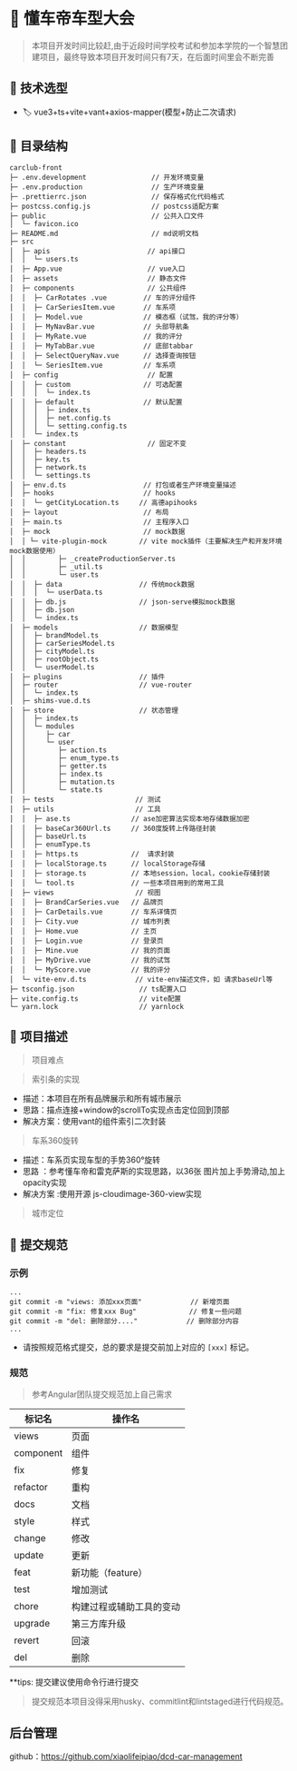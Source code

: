 <!--
 * @Author: xiaolifeipiao
 * @Description: 
 * @version: 0.0.0
 * @Date: 2021-07-07 14:21:29
 * @LastEditTime: 2021-07-18 14:27:47
 * @LastEditors: xiaolifeipiao
 * @FilePath: \README.md
-->

# 🚗 懂车帝车型大会

>本项目开发时间比较赶,由于近段时间学校考试和参加本学院的一个智慧团建项目，最终导致本项目开发时间只有7天，在后面时间里会不断完善

## 📗 技术选型

* 🏷️ vue3+ts+vite+vant+axios-mapper(模型+防止二次请求)

## 📔 目录结构

```
carclub-front
├─ .env.development                // 开发环境变量
├─ .env.production                 // 生产环境变量
├─ .prettierrc.json                // 保存格式化代码格式
├─ postcss.config.js               // postcss适配方案
├─ public                          // 公共入口文件
│  └─ favicon.ico
├─ README.md                       // md说明文档
├─ src                          
│  ├─ apis                        // api接口
│  │  └─ users.ts              
│  ├─ App.vue                     // vue入口   
│  ├─ assets                      // 静态文件
│  ├─ components                  // 公共组件
│  │  ├─ CarRotates .vue         // 车的评分组件
│  │  ├─ CarSeriesItem.vue       // 车系项
│  │  ├─ Model.vue               // 模态框（试驾，我的评分等）
│  │  ├─ MyNavBar.vue            // 头部导航条
│  │  ├─ MyRate.vue              // 我的评分
│  │  ├─ MyTabBar.vue            // 底部tabbar
│  │  ├─ SelectQueryNav.vue      // 选择查询按钮
│  │  └─ SeriesItem.vue          // 车系项
│  ├─ config                      // 配置
│  │  ├─ custom                  // 可选配置
│  │  │  └─ index.ts
│  │  ├─ default                 // 默认配置
│  │  │  ├─ index.ts
│  │  │  ├─ net.config.ts
│  │  │  └─ setting.config.ts
│  │  └─ index.ts
│  ├─ constant                    // 固定不变
│  │  ├─ headers.ts
│  │  ├─ key.ts
│  │  ├─ network.ts
│  │  └─ settings.ts
│  ├─ env.d.ts                   // 打包或者生产环境变量描述
│  ├─ hooks                      // hooks
│  │  └─ getCityLocation.ts     // 高德apihooks
│  ├─ layout                     // 布局
│  ├─ main.ts                    // 主程序入口
│  ├─ mock                       // mock数据
│  │ └─ vite-plugin-mock        // vite mock插件（主要解决生产和开发环境mock数据使用）
│  │        ├─ _createProductionServer.ts
│  │        ├─ _util.ts
│  │        └─ user.ts
│  │  ├─ data                   // 传统mock数据
│  │  │  └─ userData.ts
│  │  ├─ db.js                  // json-serve模拟mock数据
│  │  ├─ db.json
│  │  └─ index.ts
│  ├─ models                    // 数据模型
│  │  ├─ brandModel.ts
│  │  ├─ carSeriesModel.ts
│  │  ├─ cityModel.ts
│  │  ├─ rootObject.ts
│  │  └─ userModel.ts
│  ├─ plugins                   // 插件
│  ├─ router                    // vue-router
│  │  └─ index.ts
│  ├─ shims-vue.d.ts                  
│  ├─ store                     // 状态管理
│  │  ├─ index.ts
│  │  └─ modules
│  │     ├─ car
│  │     └─ user
│  │        ├─ action.ts
│  │        ├─ enum_type.ts
│  │        ├─ getter.ts
│  │        ├─ index.ts
│  │        ├─ mutation.ts
│  │        └─ state.ts
│  ├─ tests                    // 测试
│  ├─ utils                    // 工具
│  │  ├─ ase.ts               // ase加密算法实现本地存储数据加密
│  │  ├─ baseCar360Url.ts     // 360度旋转上传路径封装
│  │  ├─ baseUrl.ts      
│  │  ├─ enumType.ts        
│  │  ├─ https.ts             //  请求封装
│  │  ├─ localStorage.ts      // localStorage存储
│  │  ├─ storage.ts           // 本地session，local，cookie存储封装
│  │  └─ tool.ts              // 一些本项目用到的常用工具
│  ├─ views                    // 视图
│  │  ├─ BrandCarSeries.vue   // 品牌页
│  │  ├─ CarDetails.vue       // 车系详情页 
│  │  ├─ City.vue             // 城市列表
│  │  ├─ Home.vue             // 主页
│  │  ├─ Login.vue            // 登录页
│  │  ├─ Mine.vue             // 我的页面
│  │  ├─ MyDrive.vue          // 我的试驾
│  │  └─ MyScore.vue          // 我的评分
│  └─ vite-env.d.ts            // vite-env描述文件，如 请求baseUrl等
├─ tsconfig.json                // ts配置入口
├─ vite.config.ts               // vite配置
└─ yarn.lock                    // yarnlock 

```

## 📘 项目描述

  >项目难点

  > 索引条的实现
  * 描述：本项目在所有品牌展示和所有城市展示
  * 思路：描点连接+window的scrollTo实现点击定位回到顶部
  * 解决方案：使用vant的组件索引二次封装

> 车系360旋转
* 描述：车系页实现车型的手势360°旋转
* 思路 ：参考懂车帝和雷克萨斯的实现思路，以36张 图片加上手势滑动,加上opacity实现
* 解决方案 :使用开源 js-cloudimage-360-view实现
  
> 城市定位
## 📒 提交规范

### 示例

```git
...
git commit -m "views: 添加xxx页面"            // 新增页面
git commit -m "fix: 修复xxx Bug"             // 修复一些问题
git commit -m "del: 删除部分...."            // 删除部分内容
...
```

* 请按照规范格式提交，总的要求是提交前加上对应的 `[xxx]` 标记。

### 规范

> 参考Angular团队提交规范加上自己需求 

标记名  | 操作名
------------- | -------------
views  | 页面
component  | 组件
fix |   修复
refactor    |   重构
docs    |   文档
style   |   样式
change  |   修改
update  |   更新
feat | 新功能（feature）
test | 增加测试
chore | 构建过程或辅助工具的变动
upgrade |第三方库升级
revert | 回滚
del | 删除

**tips: 提交建议使用命令行进行提交

>提交规范本项目没得采用husky、commitlint和lintstaged进行代码规范。

## 后台管理

github：https://github.com/xiaolifeipiao/dcd-car-management

